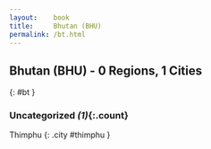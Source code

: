 ```yaml
---
layout:    book
title:     Bhutan (BHU)
permalink: /bt.html
---
```


## Bhutan (BHU) - 0 Regions, 1 Cities
{: #bt }





### Uncategorized _(1)_{:.count}


Thimphu  {: .city #thimphu } <br>


 
